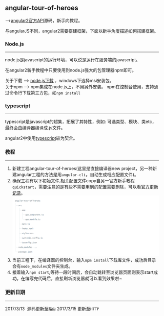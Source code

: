 ## angular-tour-of-heroes

-->[angular2官方API](https://angular.cn/docs/ts/latest/tutorial/)源码，新手向教程。  

与angularJS不同，angular2需要搭建框架，下面以新手角度描述如何搭建框架。



### Node.js
***
node.js是javascript的运行环境，可以说是运行在服务端的javascript。

在angular2新手教程中只要使用到node.js强大的包管理器npm即可。

关于下载 --> [node.js下载](http://nodejs.cn/download/) ，windows下选择msi安装包。  
关于npm  --> npm集成在node.js上，不用另外安装。 npm在控制台使用，支持通过命令行下载第三方包，如`npm install`


### typescript
***
typescript是javascript的超集，拓展了其特性，例如: 可选类型、模块、类etc，最终会由编译器编译成.js文件。

angular2中使用[typescript](https://www.tslang.cn/docs/tutorial.html)较为契合。

### 教程
***
1.  新建工程angular-tour-of-heroes(这里是直接编译器new project，另一种新建angular工程的方法是用`angular-cli`，自动生成相应配置文件)。  
2.  确保工程有以下初始文件,相关配置文件copy自另一官方新手教程`quickstart`，需要注意的是有些不需要用到的配置需要删除，可以看[官方更新记录](https://angular.cn/docs/ts/latest/guide/change-log.html)。
 ![](https://github.com/MonetWang/angular-tour-of-heroes/blob/master/img/1.png)
3.  当前工程下，在编译器的控制台，输入`npm install`下载库文件，成功后目录会有`node_modules`文件夹生成。
4.  接着输入`npm start`,等待一段时间后，会自动跳转至浏览器页面则表示start成功。在编写完代码后，直接刷新浏览器就可以看到效果啦~


### 更新日期
***
2017/3/13  源码更新至`路由`
2017/3/15  更新至`HTTP`